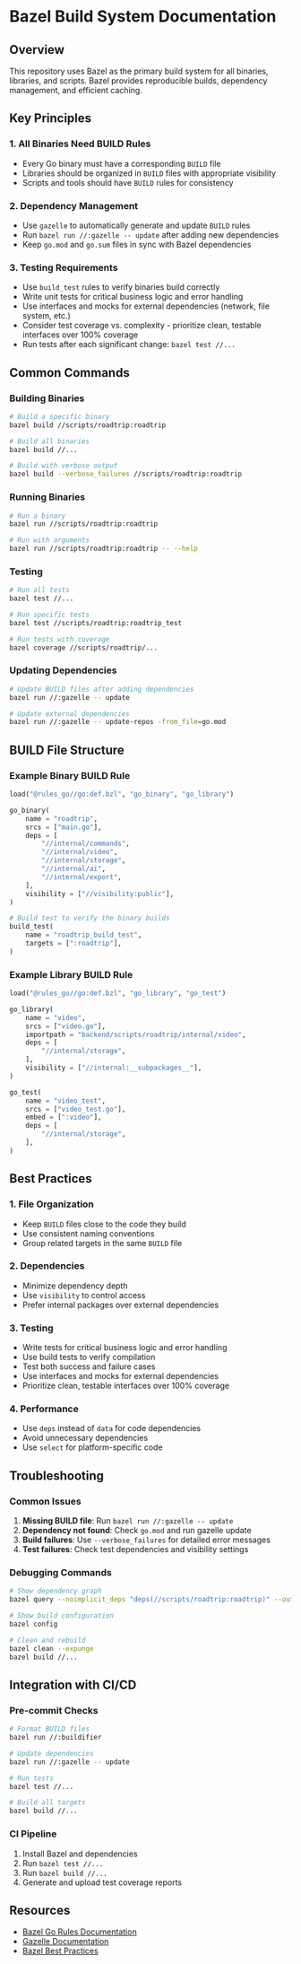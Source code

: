 # Bazel Build System Documentation

## Overview
This repository uses Bazel as the primary build system for all binaries, libraries, and scripts. Bazel provides reproducible builds, dependency management, and efficient caching.

## Key Principles

### 1. All Binaries Need BUILD Rules
- Every Go binary must have a corresponding `BUILD` file
- Libraries should be organized in `BUILD` files with appropriate visibility
- Scripts and tools should have `BUILD` rules for consistency

### 2. Dependency Management
- Use `gazelle` to automatically generate and update `BUILD` rules
- Run `bazel run //:gazelle -- update` after adding new dependencies
- Keep `go.mod` and `go.sum` files in sync with Bazel dependencies

### 3. Testing Requirements
- Use `build_test` rules to verify binaries build correctly
- Write unit tests for critical business logic and error handling
- Use interfaces and mocks for external dependencies (network, file system, etc.)
- Consider test coverage vs. complexity - prioritize clean, testable interfaces over 100% coverage
- Run tests after each significant change: `bazel test //...`

## Common Commands

### Building Binaries
```bash
# Build a specific binary
bazel build //scripts/roadtrip:roadtrip

# Build all binaries
bazel build //...

# Build with verbose output
bazel build --verbose_failures //scripts/roadtrip:roadtrip
```

### Running Binaries
```bash
# Run a binary
bazel run //scripts/roadtrip:roadtrip

# Run with arguments
bazel run //scripts/roadtrip:roadtrip -- --help
```

### Testing
```bash
# Run all tests
bazel test //...

# Run specific tests
bazel test //scripts/roadtrip:roadtrip_test

# Run tests with coverage
bazel coverage //scripts/roadtrip/...
```

### Updating Dependencies
```bash
# Update BUILD files after adding dependencies
bazel run //:gazelle -- update

# Update external dependencies
bazel run //:gazelle -- update-repos -from_file=go.mod
```

## BUILD File Structure

### Example Binary BUILD Rule
```python
load("@rules_go//go:def.bzl", "go_binary", "go_library")

go_binary(
    name = "roadtrip",
    srcs = ["main.go"],
    deps = [
        "//internal/commands",
        "//internal/video",
        "//internal/storage",
        "//internal/ai",
        "//internal/export",
    ],
    visibility = ["//visibility:public"],
)

# Build test to verify the binary builds
build_test(
    name = "roadtrip_build_test",
    targets = [":roadtrip"],
)
```

### Example Library BUILD Rule
```python
load("@rules_go//go:def.bzl", "go_library", "go_test")

go_library(
    name = "video",
    srcs = ["video.go"],
    importpath = "backend/scripts/roadtrip/internal/video",
    deps = [
        "//internal/storage",
    ],
    visibility = ["//internal:__subpackages__"],
)

go_test(
    name = "video_test",
    srcs = ["video_test.go"],
    embed = [":video"],
    deps = [
        "//internal/storage",
    ],
)
```

## Best Practices

### 1. File Organization
- Keep `BUILD` files close to the code they build
- Use consistent naming conventions
- Group related targets in the same `BUILD` file

### 2. Dependencies
- Minimize dependency depth
- Use `visibility` to control access
- Prefer internal packages over external dependencies

### 3. Testing
- Write tests for critical business logic and error handling
- Use build tests to verify compilation
- Test both success and failure cases
- Use interfaces and mocks for external dependencies
- Prioritize clean, testable interfaces over 100% coverage

### 4. Performance
- Use `deps` instead of `data` for code dependencies
- Avoid unnecessary dependencies
- Use `select` for platform-specific code

## Troubleshooting

### Common Issues

1. **Missing BUILD file**: Run `bazel run //:gazelle -- update`
2. **Dependency not found**: Check `go.mod` and run gazelle update
3. **Build failures**: Use `--verbose_failures` for detailed error messages
4. **Test failures**: Check test dependencies and visibility settings

### Debugging Commands
```bash
# Show dependency graph
bazel query --noimplicit_deps "deps(//scripts/roadtrip:roadtrip)" --output=graph

# Show build configuration
bazel config

# Clean and rebuild
bazel clean --expunge
bazel build //...
```

## Integration with CI/CD

### Pre-commit Checks
```bash
# Format BUILD files
bazel run //:buildifier

# Update dependencies
bazel run //:gazelle -- update

# Run tests
bazel test //...

# Build all targets
bazel build //...
```

### CI Pipeline
1. Install Bazel and dependencies
2. Run `bazel test //...`
3. Run `bazel build //...`
4. Generate and upload test coverage reports

## Resources

- [Bazel Go Rules Documentation](https://github.com/bazelbuild/rules_go)
- [Gazelle Documentation](https://github.com/bazelbuild/bazel-gazelle)
- [Bazel Best Practices](https://bazel.build/configure/best-practices)